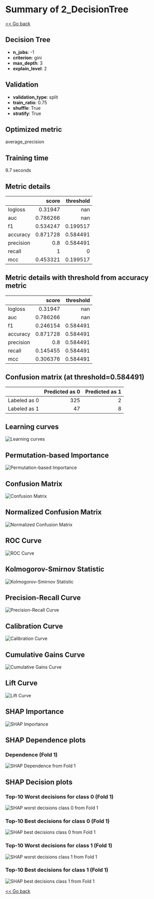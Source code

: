 # Summary of 2_DecisionTree

[<< Go back](../README.md)


## Decision Tree
- **n_jobs**: -1
- **criterion**: gini
- **max_depth**: 3
- **explain_level**: 2

## Validation
 - **validation_type**: split
 - **train_ratio**: 0.75
 - **shuffle**: True
 - **stratify**: True

## Optimized metric
average_precision

## Training time

9.7 seconds

## Metric details
|           |    score |   threshold |
|:----------|---------:|------------:|
| logloss   | 0.31947  |  nan        |
| auc       | 0.786266 |  nan        |
| f1        | 0.534247 |    0.199517 |
| accuracy  | 0.871728 |    0.584491 |
| precision | 0.8      |    0.584491 |
| recall    | 1        |    0        |
| mcc       | 0.453321 |    0.199517 |


## Metric details with threshold from accuracy metric
|           |    score |   threshold |
|:----------|---------:|------------:|
| logloss   | 0.31947  |  nan        |
| auc       | 0.786266 |  nan        |
| f1        | 0.246154 |    0.584491 |
| accuracy  | 0.871728 |    0.584491 |
| precision | 0.8      |    0.584491 |
| recall    | 0.145455 |    0.584491 |
| mcc       | 0.306376 |    0.584491 |


## Confusion matrix (at threshold=0.584491)
|              |   Predicted as 0 |   Predicted as 1 |
|:-------------|-----------------:|-----------------:|
| Labeled as 0 |              325 |                2 |
| Labeled as 1 |               47 |                8 |

## Learning curves
![Learning curves](learning_curves.png)

## Permutation-based Importance
![Permutation-based Importance](permutation_importance.png)
## Confusion Matrix

![Confusion Matrix](confusion_matrix.png)


## Normalized Confusion Matrix

![Normalized Confusion Matrix](confusion_matrix_normalized.png)


## ROC Curve

![ROC Curve](roc_curve.png)


## Kolmogorov-Smirnov Statistic

![Kolmogorov-Smirnov Statistic](ks_statistic.png)


## Precision-Recall Curve

![Precision-Recall Curve](precision_recall_curve.png)


## Calibration Curve

![Calibration Curve](calibration_curve_curve.png)


## Cumulative Gains Curve

![Cumulative Gains Curve](cumulative_gains_curve.png)


## Lift Curve

![Lift Curve](lift_curve.png)



## SHAP Importance
![SHAP Importance](shap_importance.png)

## SHAP Dependence plots

### Dependence (Fold 1)
![SHAP Dependence from Fold 1](learner_fold_0_shap_dependence.png)

## SHAP Decision plots

### Top-10 Worst decisions for class 0 (Fold 1)
![SHAP worst decisions class 0 from Fold 1](learner_fold_0_shap_class_0_worst_decisions.png)
### Top-10 Best decisions for class 0 (Fold 1)
![SHAP best decisions class 0 from Fold 1](learner_fold_0_shap_class_0_best_decisions.png)
### Top-10 Worst decisions for class 1 (Fold 1)
![SHAP worst decisions class 1 from Fold 1](learner_fold_0_shap_class_1_worst_decisions.png)
### Top-10 Best decisions for class 1 (Fold 1)
![SHAP best decisions class 1 from Fold 1](learner_fold_0_shap_class_1_best_decisions.png)

[<< Go back](../README.md)

